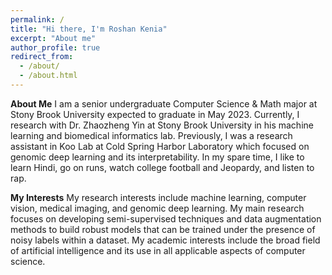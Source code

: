 ```yaml
---
permalink: /
title: "Hi there, I'm Roshan Kenia"
excerpt: "About me"
author_profile: true
redirect_from: 
  - /about/
  - /about.html
---
```



**About Me**
I am a senior undergraduate Computer Science & Math major at Stony Brook University expected to graduate in May 2023. Currently, I research with Dr. Zhaozheng Yin at Stony Brook University in his machine learning and biomedical informatics lab. Previously, I was a research assistant in Koo Lab at Cold Spring Harbor Laboratory which focused on genomic deep learning and its interpretability. In my spare time, I like to learn Hindi, go on runs, watch college football and Jeopardy, and listen to rap.

**My Interests**
My research interests include machine learning, computer vision, medical imaging, and genomic deep learning. My main research focuses on developing semi-supervised techniques and data augmentation methods to build robust models that can be trained under the presence of noisy labels within a dataset. My academic interests include the broad field of artificial intelligence and its use in all applicable aspects of computer science.